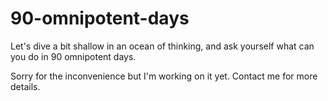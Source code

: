 # 90-omnipotent-days
Let's dive a bit shallow in an ocean of thinking, and ask yourself what can you do in 90 omnipotent days.

Sorry for the inconvenience but I'm working on it yet. Contact me for more details.
